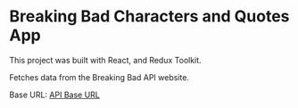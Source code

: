# Breaking Bad Characters and Quotes App

This project was built with React, and Redux Toolkit.

Fetches data from the Breaking Bad API website.

Base URL: [API Base URL](https://www.breakingbadapi.com/api/)
